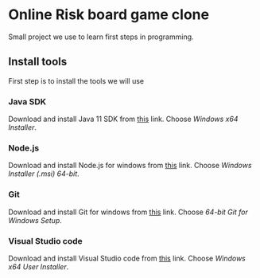 # Online Risk board game clone

Small project we use to learn first steps in programming.

## Install tools
First step is to install the tools we will use

### Java SDK
Download and install Java 11 SDK from [this](https://www.oracle.com/java/technologies/javase-jdk11-downloads.html) link.
Choose _Windows x64 Installer_.

### Node.js
Download and install Node.js for windows from [this](https://nodejs.org/en/download) link.
Choose _Windows Installer (.msi) 64-bit_.

### Git
Download and install Git for windows from [this](https://git-scm.com/download/win) link.
Choose _64-bit Git for Windows Setup_.

### Visual Studio code
Download and install Visual Studio code from [this](https://code.visualstudio.com) link.
Choose _Windows x64 User Installer_.
